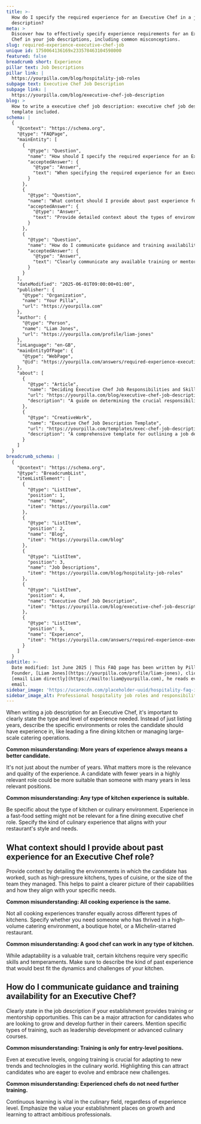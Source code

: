 ```yaml
---
title: >-
  How do I specify the required experience for an Executive Chef in a job
  description?
meta: >
  Discover how to effectively specify experience requirements for an Executive
  Chef in your job descriptions, including common misconceptions.
slug: required-experience-executive-chef-job
unique id: 1750064136169x233578463104598000
featured: false
breadcrumb short: Experience
pillar text: Job Descriptions
pillar link: |
  https://yourpilla.com/blog/hospitality-job-roles
subpage text: Executive Chef Job Description
subpage link: |
  https://yourpilla.com/blog/executive-chef-job-description
blog: >
  How to write a executive chef job description: executive chef job description
  template included.
schema: |
  {
    "@context": "https://schema.org",
    "@type": "FAQPage",
    "mainEntity": [
      {
        "@type": "Question",
        "name": "How should I specify the required experience for an Executive Chef in a job description?",
        "acceptedAnswer": {
          "@type": "Answer",
          "text": "When specifying the required experience for an Executive Chef in a job description, state both the type and level of experience required. Describe the specific environments or roles relevant to the position, such as leading a fine dining kitchen or managing large-scale catering operations. Detail the type of experience that aligns with your restaurant's style and needs, ensuring it's geared towards the specific culinary environment of your establishment."
        }
      },
      {
        "@type": "Question",
        "name": "What context should I provide about past experience for an Executive Chef role?",
        "acceptedAnswer": {
          "@type": "Answer",
          "text": "Provide detailed context about the types of environments the candidate has worked in, such as high-pressure kitchens, specific cuisines, or the size of the teams they managed. This information helps to clarify the candidate's capabilities and alignment with your specific needs, ensuring they have thrived in similar or relevant culinary environments."
        }
      },
      {
        "@type": "Question",
        "name": "How do I communicate guidance and training availability for an Executive Chef?",
        "acceptedAnswer": {
          "@type": "Answer",
          "text": "Clearly communicate any available training or mentorship opportunities in your establishment in the job description for an Executive Chef. Mention specific types of training offered, such as leadership development or advanced culinary courses. Emphasize that ongoing learning is encouraged and supported, which can attract candidates who are eager to grow and embrace new challenges in the culinary field."
        }
      }
    ],
    "dateModified": "2025-06-01T09:00:00+01:00",
    "publisher": {
      "@type": "Organization",
      "name": "Your Pilla",
      "url": "https://yourpilla.com"
    },
    "author": {
      "@type": "Person",
      "name": "Liam Jones",
      "url": "https://yourpilla.com/profile/liam-jones"
    },
    "inLanguage": "en-GB",
    "mainEntityOfPage": {
      "@type": "WebPage",
      "@id": "https://yourpilla.com/answers/required-experience-executive-chef-job"
    },
    "about": [
      {
        "@type": "Article",
        "name": "Deciding Executive Chef Job Responsibilities and Skills",
        "url": "https://yourpilla.com/blog/executive-chef-job-description",
        "description": "A guide on determining the crucial responsibilities and skills needed for an Executive Chef, enhancing the recruitment process."
      },
      {
        "@type": "CreativeWork",
        "name": "Executive Chef Job Description Template",
        "url": "https://yourpilla.com/templates/exec-chef-job-description",
        "description": "A comprehensive template for outlining a job description for an Executive Chef, tailored to attract qualified candidates."
      }
    ]
  }
breadcrumb_schema: |
  {
    "@context": "https://schema.org",
    "@type": "BreadcrumbList",
    "itemListElement": [
      {
        "@type": "ListItem",
        "position": 1,
        "name": "Home",
        "item": "https://yourpilla.com"
      },
      {
        "@type": "ListItem",
        "position": 2,
        "name": "Blog",
        "item": "https://yourpilla.com/blog"
      },
      {
        "@type": "ListItem",
        "position": 3,
        "name": "Job Descriptions",
        "item": "https://yourpilla.com/blog/hospitality-job-roles"
      },
      {
        "@type": "ListItem",
        "position": 4,
        "name": "Executive Chef Job Description",
        "item": "https://yourpilla.com/blog/executive-chef-job-description"
      },
      {
        "@type": "ListItem",
        "position": 5,
        "name": "Experience",
        "item": "https://yourpilla.com/answers/required-experience-executive-chef-job"
      }
    ]
  }
subtitle: >-
  Date modified: 1st June 2025 | This FAQ page has been written by Pilla
  Founder, [Liam Jones](https://yourpilla.com/profile/liam-jones), click to
  [email Liam directly](https://mailto:liam@yourpilla.com), he reads every
  email.
sidebar_image: 'https://ucarecdn.com/placeholder-uuid/hospitality-faq-image.jpg'
sidebar_image_alt: Professional hospitality job roles and responsibilities
---
```

When writing a job description for an Executive Chef, it's important to clearly state the type and level of experience needed. Instead of just listing years, describe the specific environments or roles the candidate should have experience in, like leading a fine dining kitchen or managing large-scale catering operations.

**Common misunderstanding: More years of experience always means a better candidate.**

It's not just about the number of years. What matters more is the relevance and quality of the experience. A candidate with fewer years in a highly relevant role could be more suitable than someone with many years in less relevant positions.

**Common misunderstanding: Any type of kitchen experience is suitable.**

Be specific about the type of kitchen or culinary environment. Experience in a fast-food setting might not be relevant for a fine dining executive chef role. Specify the kind of culinary experience that aligns with your restaurant's style and needs.

## What context should I provide about past experience for an Executive Chef role?

Provide context by detailing the environments in which the candidate has worked, such as high-pressure kitchens, types of cuisine, or the size of the team they managed. This helps to paint a clearer picture of their capabilities and how they align with your specific needs.

**Common misunderstanding: All cooking experience is the same.**

Not all cooking experiences transfer equally across different types of kitchens. Specify whether you need someone who has thrived in a high-volume catering environment, a boutique hotel, or a Michelin-starred restaurant.

**Common misunderstanding: A good chef can work in any type of kitchen.**

While adaptability is a valuable trait, certain kitchens require very specific skills and temperaments. Make sure to describe the kind of past experience that would best fit the dynamics and challenges of your kitchen.

## How do I communicate guidance and training availability for an Executive Chef?

Clearly state in the job description if your establishment provides training or mentorship opportunities. This can be a major attraction for candidates who are looking to grow and develop further in their careers. Mention specific types of training, such as leadership development or advanced culinary courses.

**Common misunderstanding: Training is only for entry-level positions.**

Even at executive levels, ongoing training is crucial for adapting to new trends and technologies in the culinary world. Highlighting this can attract candidates who are eager to evolve and embrace new challenges.

**Common misunderstanding: Experienced chefs do not need further training.**

Continuous learning is vital in the culinary field, regardless of experience level. Emphasize the value your establishment places on growth and learning to attract ambitious professionals.
